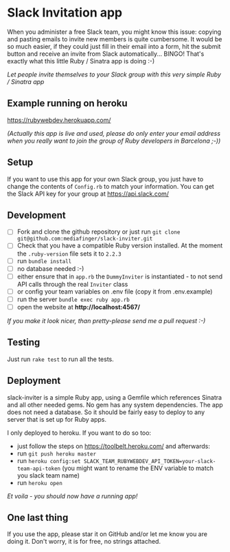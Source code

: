 # Slack Invitation app

When you administer a free Slack team, you might know this issue: copying and pasting emails to invite new members is quite cumbersome. It would be so much easier, if they could just fill in their email into a form, hit the submit button and receive an invite from Slack automatically... BINGO! That's exactly what this little Ruby / Sinatra app is doing :-)

_Let people invite themselves to your Slack group with this very simple Ruby / Sinatra app_

## Example running on heroku

https://rubywebdev.herokuapp.com/

_(Actually this app is live and used, please do only enter your email address when you really want to join the group of Ruby developers in Barcelona ;-))_

## Setup

If you want to use this app for your own Slack group, you just have to change the contents of `Config.rb` to match your information.
You can get the Slack API key for your group at https://api.slack.com/

## Development

- [ ] Fork and clone the github repository or just run `git clone git@github.com:mediafinger/slack-inviter.git`
- [ ] Check that you have a compatible Ruby version installed. At the moment the `.ruby-version` file sets it to `2.2.3`
- [ ] run `bundle install`
- [ ] no database needed :-)
- [ ] either ensure that in `app.rb` the `DummyInviter` is instantiated - to not send API calls through the real `Inviter` class
- [ ] or config your team variables on .env file (copy it from .env.example)
- [ ] run the server `bundle exec ruby app.rb`
- [ ] open the website at **http://localhost:4567/**

_If you make it look nicer, than pretty-please send me a pull request :-)_

## Testing

Just run `rake test` to run all the tests.

## Deployment

slack-inviter is a simple Ruby app, using a Gemfile which references Sinatra and all other needed gems. No gem has any system dependencies. The app does not need a database. So it should be fairly easy to deploy to any server that is set up for Ruby apps.

I only deployed to heroku. If you want to do so too:
- just follow the steps on https://toolbelt.heroku.com/ and afterwards:
- run `git push heroku master`
- run `heroku config:set SLACK_TEAM_RUBYWEBDEV_API_TOKEN=your-slack-team-api-token` (you might want to rename the ENV variable to match you slack team name)
- run `heroku open`

_Et voila - you should now have a running app!_

## One last thing

If you use the app, please star it on GitHub and/or let me know you are doing it. Don't worry, it is for free, no strings attached.
